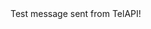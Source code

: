 <Response>
    <Sms from="+15305765603" to="+5352501095">
	Test message sent from TelAPI!
    </Sms> 
</Response>